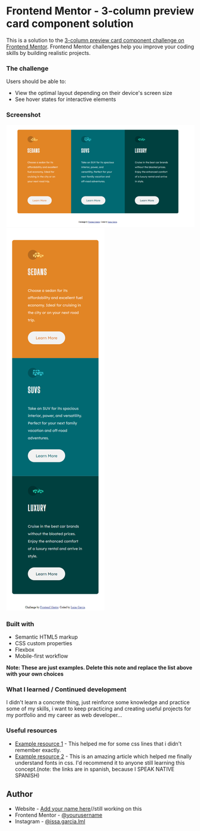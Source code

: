 # Frontend Mentor - 3-column preview card component solution

This is a solution to the [3-column preview card component challenge on Frontend Mentor](https://www.frontendmentor.io/challenges/3column-preview-card-component-pH92eAR2-). Frontend Mentor challenges help you improve your coding skills by building realistic projects. 

### The challenge

Users should be able to:

- View the optimal layout depending on their device's screen size
- See hover states for interactive elements

### Screenshot

![](./desktop-capture.png)
![](./smart-capture.png)

### Built with

- Semantic HTML5 markup
- CSS custom properties
- Flexbox
- Mobile-first workflow


**Note: These are just examples. Delete this note and replace the list above with your own choices**

### What I learned / Continued development
  I didn't learn a concrete thing, just reinforce some knowledge and practice some of my skills, i want to keep practicing and creating useful projects for my portfolio and my career as web developer...

### Useful resources

- [Example resource 1](https://lenguajecss.com/css/) - This helped me for some css lines that i didn't remember exactly.
- [Example resource 2](https://www.mclibre.org/consultar/amaya/css/css-fuentes-web.html) - This is an amazing article which helped me finally understand fonts in css. I'd recommend it to anyone still learning this concept.(note: the links are in spanish, because I SPEAK NATIVE SPANISH)


## Author

- Website - [Add your name here](https://www.your-site.com)//still working on this
- Frontend Mentor - [@yourusername](https://www.frontendmentor.io/profile/yourusername)
- Instagram - [@issa.garcia.lml](https://www.instagram.com/issa.garcia.lml)


